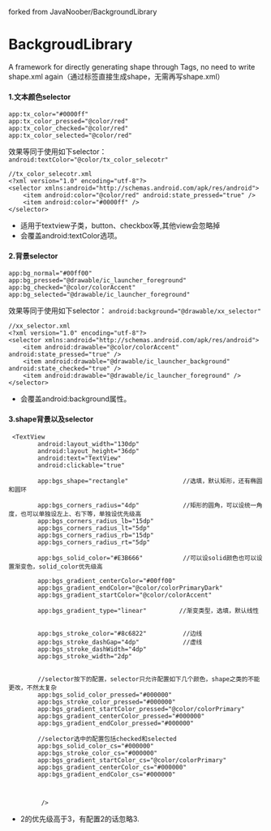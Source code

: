 forked from JavaNoober/BackgroundLibrary
# BackgroudLibrary
A framework for directly generating shape through Tags, no need to write shape.xml again（通过标签直接生成shape，无需再写shape.xml）

#### 1.文本颜色selector
```
app:tx_color="#0000ff"
app:tx_color_pressed="@color/red"
app:tx_color_checked="@color/red"
app:tx_color_selected="@color/red"
```
效果等同于使用如下selector：
`android:textColor="@color/tx_color_selecotr"`
```
//tx_color_selecotr.xml
<?xml version="1.0" encoding="utf-8"?>
<selector xmlns:android="http://schemas.android.com/apk/res/android">
    <item android:color="@color/red" android:state_pressed="true" />
    <item android:color="#0000ff" />
</selector>
```
- 适用于textview子类，button、checkbox等,其他view会忽略掉
- 会覆盖android:textColor选项。

#### 2.背景selector
```
app:bg_normal="#00ff00"
app:bg_pressed="@drawable/ic_launcher_foreground" 
app:bg_checked="@color/colorAccent"
app:bg_selected="@drawable/ic_launcher_foreground" 
```
效果等同于使用如下selector：
`android:background="@drawable/xx_selector"`
```
//xx_selector.xml
<?xml version="1.0" encoding="utf-8"?>
<selector xmlns:android="http://schemas.android.com/apk/res/android">
    <item android:drawable="@color/colorAccent" android:state_pressed="true" />
    <item android:drawable="@drawable/ic_launcher_background" android:state_checked="true" />
    <item android:drawable="@drawable/ic_launcher_foreground" />
</selector>
```
- 会覆盖android:background属性。


#### 3.shape背景以及selector
```
 <TextView
        android:layout_width="130dp"
        android:layout_height="36dp"
        android:text="TextView"
        android:clickable="true"

        app:bgs_shape="rectangle"               //选填，默认矩形，还有椭圆和圆环

        app:bgs_corners_radius="4dp"            //矩形的圆角，可以设统一角度，也可以单独设左上、右下等，单独设优先级高
        app:bgs_corners_radius_lb="15dp"
        app:bgs_corners_radius_lt="5dp"
        app:bgs_corners_radius_rb="15dp"
        app:bgs_corners_radius_rt="5dp"

        app:bgs_solid_color="#E3B666"           //可以设solid颜色也可以设置渐变色，solid_color优先级高

        app:bgs_gradient_centerColor="#00ff00"  
        app:bgs_gradient_endColor="@color/colorPrimaryDark"
        app:bgs_gradient_startColor="@color/colorAccent"

        app:bgs_gradient_type="linear"         //渐变类型，选填，默认线性
      
      
        app:bgs_stroke_color="#8c6822"          //边线
        app:bgs_stroke_dashGap="4dp"            //虚线
        app:bgs_stroke_dashWidth="4dp"
        app:bgs_stroke_width="2dp"


        //selector按下的配置，selector只允许配置如下几个颜色，shape之类的不能更改，不然太复杂
        app:bgs_solid_color_pressed="#000000"   
        app:bgs_stroke_color_pressed="#000000"
        app:bgs_gradient_startColor_pressed="@color/colorPrimary"
        app:bgs_gradient_centerColor_pressed="#000000"
        app:bgs_gradient_endColor_pressed="#000000"

        //selector选中的配置包括checked和selected
        app:bgs_solid_color_cs="#000000"
        app:bgs_stroke_color_cs="#000000"
        app:bgs_gradient_startColor_cs="@color/colorPrimary"
        app:bgs_gradient_centerColor_cs="#000000"
        app:bgs_gradient_endColor_cs="#000000"



         />

```



- 2的优先级高于3，有配置2的话忽略3.


